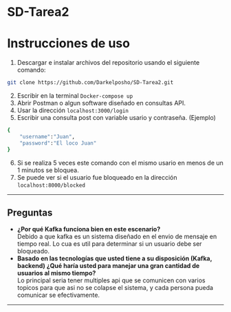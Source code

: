 ﻿# SD-Tarea2
# Instrucciones de uso
1. Descargar e instalar archivos del repositorio usando el siguiente comando:
```bash
git clone https://github.com/Darkelposho/SD-Tarea2.git
```
2. Escribir en la terminal ```Docker-compose up```
3. Abrir Postman o algun software diseñado en consultas API.
4. Usar la dirección `localhost:3000/login`
5. Escribir una consulta post con variable usario y contraseña.
(Ejemplo)  
```bash
{
    "username":"Juan",
    "password":"El loco Juan"
}
```
6. Si se realiza 5 veces este comando con el mismo usario en menos de un 1 minutos se bloquea.
7. Se puede ver si el usuario fue bloqueado en la dirección `localhost:8000/blocked`
----
**Preguntas**
----
- __¿Por qué Kafka funciona bien en este escenario?__<br />
    Debido a que kafka es un sistema diseñado en el envio de mensaje en tiempo real. Lo cua es util para determinar si un usuario debe ser bloqueado.
- __Basado en las tecnologías que usted tiene a su disposición  (Kafka, backend) ¿Qué haría usted para manejar una gran cantidad de usuarios al mismo tiempo?__<br />
    Lo principal seria tener multiples api que se comunicen con varios topicos para que asi no se colapse el sistema, y cada persona pueda comunicar se efectivamente. 
---
